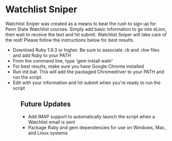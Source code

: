 Watchlist Sniper
================

Watchlist Sniper was created as a means to beat the rush to sign up for Penn State Watchlist courses.  Simply add basic information to go into eLion, then wait to receive the text and hit submit.  Watchlist Sniper will take care of the rest!  Please follow the instructions below for best results.

<ul>
<li>Download Ruby 1.9.3 or higher. Be sure to associate .rb and .rbw files and add Ruby to your PATH</li>
<li>From the command line, type 'gem install watir'</li>
<li>For best results, make sure you have Google Chrome installed</li>
<li>Run init.bat.  This will add the packaged Chromedriver to your PATH and run the script.</li>
<li>Edit with your information and hit submit when you're ready to run the script</li>
<ul>

<h2>Future Updates</h2>
<ul>
<li>Add IMAP support to automatically launch the script when a Watchlist email is sent</li>
<li>Package Ruby and gem dependencies for use on Windows, Mac, and Linux systems</li>
</ul>
